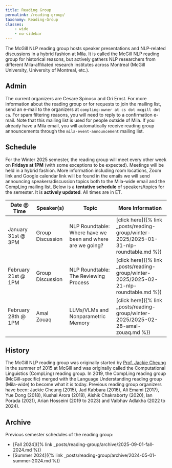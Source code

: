 ```yaml
---
title: Reading Group
permalink: /reading-group/
taxonomy: Reading-Group
classes:
    - wide
    - no-sidebar
---
```


The McGill NLP reading group hosts speaker presentations and NLP-related discussions in a hybrid fashion at Mila. It is called the McGill NLP reading group for historical reasons, but actively gathers NLP researchers from different Mila-affiliated research institutes across Montreal (McGill University, University of Montreal, etc.).

## Admin

The current organizers are Cesare Spinoso and Ori Ernst. For more information about the reading group or for requests to join the mailing list, send an e-mail to the organizers at `compling-owner at cs dot mcgill dot ca`. For spam filtering reasons, you will need to reply to a confirmation e-mail. Note that this mailing list is used for people outside of Mila. If you already have a Mila email, you will automatically receive reading group announcements through the `mila-event-announcement` mailing list.

## Schedule

For the Winter 2025 semester, the reading group will meet every other week on **Fridays at 1PM** (with some exceptions to be expected). Meetings will be held in a hybrid fashion. More information including room locations, Zoom link and Google calendar link will be found in the emails we will send announcing speakers/discussion topics both to the Mila-wide email and the CompLing mailing list. Below is a **tentative schedule** of speakers/topics for the semester. It is **actively updated**. All times are in ET.

| **Date @ Time** | **Speaker(s)** | **Topic** | **More Information** |
|---|---|---|---|
| January 31st @ 3PM | Group Discussion | NLP Roundtable: Where have we been and where are we going? | [click here]({% link _posts/reading-group/winter-2025/2025-01-31-nlp-roundtable.md %}) |
| February 21st @ 1PM | Group Discussion | NLP Roundtable: The Reviewing Process | [click here]({% link _posts/reading-group/winter-2025/2025-02-21-nlp-roundtable.md %}) |
| February 28th @ 1PM | Amal Zouaq | LLMs/VLMs and Nonparametric Memory | [click here]({% link _posts/reading-group/winter-2025/2025-02-28-amal-zouaq.md %}) |

## History

The McGill NLP reading group was originally started by [Prof. Jackie Cheung](https://www.cs.mcgill.ca/~jcheung/) in the summer of 2015 at McGill and was originally called the Computational Linguistics (CompLing) reading group. In 2019, the CompLing reading group (McGill-specific) merged with the Language Understanding reading group (Mila-wide) to become what it is today. Previous reading group organizers have been: Jackie Cheung (2015), Jad Kabbara (2016), Ali Emami (2017), Yue Dong (2018), Kushal Arora (2019), Aishik Chakraborty (2020), Ian Porada (2021), Arian Hosseini (2019 to 2023) and Vaibhav Adlakha (2022 to 2024).

## Archive

Previous semester schedules of the reading group:
- [Fall 2024]({% link _posts/reading-group/archive/2025-09-01-fall-2024.md %})
- [Summer 2024]({% link _posts/reading-group/archive/2024-05-01-summer-2024.md %})
